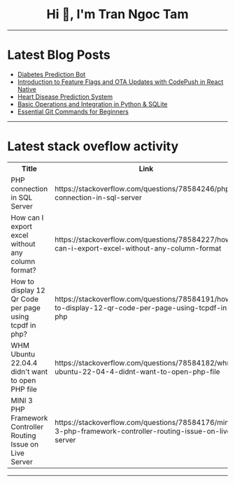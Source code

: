 <h1 align="center">Hi 👋, I'm Tran Ngoc Tam</h1>

---

# Latest Blog Posts 
<!-- BLOG-POST-LIST:START -->
- [Diabetes Prediction Bot](https://dev.to/sudhanshuambastha/diabetes-prediction-bot-1fh3)
- [Introduction to Feature Flags and OTA Updates with CodePush in React Native](https://dev.to/paulocappa/introduction-to-feature-flags-and-ota-updates-with-codepush-in-react-native-4b9j)
- [Heart Disease Prediction System](https://dev.to/sudhanshuambastha/heart-disease-prediction-system-2e4k)
- [Basic Operations and Integration in Python &amp; SQLite](https://dev.to/sherylmichaela/basic-operations-and-integration-in-python-sqlite-4900)
- [Essential Git Commands for Beginners](https://dev.to/vyan/essential-github-commands-for-beginners-34ia)
<!-- BLOG-POST-LIST:END -->

---

# Latest stack oveflow activity
<table>
  <tr><th>Title</th><th>Link</th></tr>
  <!-- STACKOVERFLOW:START --><tr><td>PHP connection in SQL Server</td><td>https://stackoverflow.com/questions/78584246/php-connection-in-sql-server</td></tr><tr><td>How can I export excel without any column format?</td><td>https://stackoverflow.com/questions/78584227/how-can-i-export-excel-without-any-column-format</td></tr><tr><td>How to display 12 Qr Code per page using tcpdf in php?</td><td>https://stackoverflow.com/questions/78584191/how-to-display-12-qr-code-per-page-using-tcpdf-in-php</td></tr><tr><td>WHM Ubuntu 22.04.4 didn&#39;t want to open PHP file</td><td>https://stackoverflow.com/questions/78584182/whm-ubuntu-22-04-4-didnt-want-to-open-php-file</td></tr><tr><td>MINI 3 PHP Framework Controller Routing Issue on Live Server</td><td>https://stackoverflow.com/questions/78584176/mini-3-php-framework-controller-routing-issue-on-live-server</td></tr><!-- STACKOVERFLOW:END -->
</table>

---


